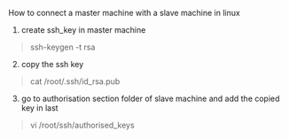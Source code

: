 How to connect a master machine with a slave machine in linux

1. create ssh_key in master machine
> ssh-keygen -t rsa

2. copy the ssh key
> cat /root/.ssh/id_rsa.pub

3. go to authorisation section folder of slave machine and add the copied key in last
> vi /root/ssh/authorised_keys

